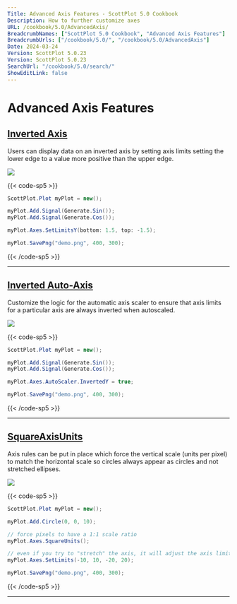 ```yaml
---
Title: Advanced Axis Features - ScottPlot 5.0 Cookbook
Description: How to further customize axes
URL: /cookbook/5.0/AdvancedAxis/
BreadcrumbNames: ["ScottPlot 5.0 Cookbook", "Advanced Axis Features"]
BreadcrumbUrls: ["/cookbook/5.0/", "/cookbook/5.0/AdvancedAxis"]
Date: 2024-03-24
Version: ScottPlot 5.0.23
Version: ScottPlot 5.0.23
SearchUrl: "/cookbook/5.0/search/"
ShowEditLink: false
---
```


# Advanced Axis Features


<h2><a href='/cookbook/5.0/AdvancedAxis/InvertedAxis'>Inverted Axis</a></h2>

Users can display data on an inverted axis by setting axis limits setting the lower edge to a value more positive than the upper edge.

[![](/cookbook/5.0/images/InvertedAxis.png?240324174053)](/cookbook/5.0/images/InvertedAxis.png?240324174053)

{{< code-sp5 >}}

```cs
ScottPlot.Plot myPlot = new();

myPlot.Add.Signal(Generate.Sin());
myPlot.Add.Signal(Generate.Cos());

myPlot.Axes.SetLimitsY(bottom: 1.5, top: -1.5);

myPlot.SavePng("demo.png", 400, 300);

```

{{< /code-sp5 >}}

<hr class='my-5 invisible'>


<h2><a href='/cookbook/5.0/AdvancedAxis/InvertedAutoAxis'>Inverted Auto-Axis</a></h2>

Customize the logic for the automatic axis scaler to ensure that axis limits for a particular axis are always inverted when autoscaled.

[![](/cookbook/5.0/images/InvertedAutoAxis.png?240324174053)](/cookbook/5.0/images/InvertedAutoAxis.png?240324174053)

{{< code-sp5 >}}

```cs
ScottPlot.Plot myPlot = new();

myPlot.Add.Signal(Generate.Sin());
myPlot.Add.Signal(Generate.Cos());

myPlot.Axes.AutoScaler.InvertedY = true;

myPlot.SavePng("demo.png", 400, 300);

```

{{< /code-sp5 >}}

<hr class='my-5 invisible'>


<h2><a href='/cookbook/5.0/AdvancedAxis/SquareAxisUnits'>SquareAxisUnits</a></h2>

Axis rules can be put in place which force the vertical scale (units per pixel) to match the horizontal scale so circles always appear as circles and not stretched ellipses.

[![](/cookbook/5.0/images/SquareAxisUnits.png?240324174053)](/cookbook/5.0/images/SquareAxisUnits.png?240324174053)

{{< code-sp5 >}}

```cs
ScottPlot.Plot myPlot = new();

myPlot.Add.Circle(0, 0, 10);

// force pixels to have a 1:1 scale ratio
myPlot.Axes.SquareUnits();

// even if you try to "stretch" the axis, it will adjust the axis limits automatically
myPlot.Axes.SetLimits(-10, 10, -20, 20);

myPlot.SavePng("demo.png", 400, 300);

```

{{< /code-sp5 >}}

<hr class='my-5 invisible'>

